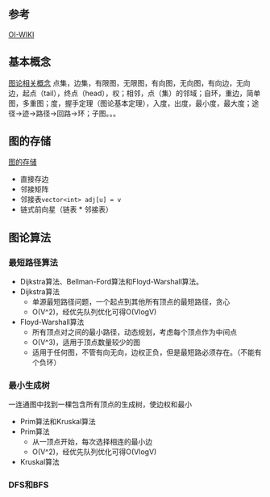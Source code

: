 ## 参考
[OI-WIKI](https://oi-wiki.org/graph/)
## 基本概念
[图论相关概念](https://oi-wiki.org/graph/concept/)
点集，边集，有限图，无限图，有向图，无向图，有向边，无向边，起点（tail），终点（head），权；相邻，点（集）的邻域；自环，重边，简单图，多重图；度，握手定理（图论基本定理），入度，出度，最小度，最大度；途径->迹->路径->回路->环；子图。。。
## 图的存储
[图的存储](https://oi-wiki.org/graph/save/)
- 直接存边
- 邻接矩阵
- 邻接表`vector<int> adj[u] = v`
- 链式前向星（链表 * 邻接表）
## 图论算法
### 最短路径算法
- Dijkstra算法、Bellman-Ford算法和Floyd-Warshall算法。
- Dijkstra算法
	- 单源最短路径问题，一个起点到其他所有顶点的最短路径，贪心
	- O(V^2)，经优先队列优化可得O(VlogV)
- Floyd-Warshall算法
	- 所有顶点对之间的最小路径，动态规划，考虑每个顶点作为中间点
	- O(V^3)，适用于顶点数量较少的图
	- 适用于任何图，不管有向无向，边权正负，但是最短路必须存在。（不能有个负环）
### 最小生成树
一连通图中找到一棵包含所有顶点的生成树，使边权和最小
- Prim算法和Kruskal算法
- Prim算法
	- 从一顶点开始，每次选择相连的最小边
	- O(V^2)，经优先队列优化可得O(VlogV)
- Kruskal算法
### DFS和BFS
